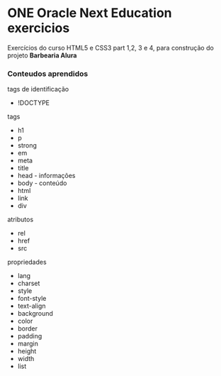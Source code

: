 # ONE Oracle Next Education exercicios

<p>Exercícios do curso HTML5 e CSS3 part 1,2, 3 e 4, para construção do projeto <strong>Barbearia Alura</strong></p>

<h3>Conteudos aprendidos</h3>


<p>tags de identificação</p>
    <ul>
      <li>!DOCTYPE</li>
    </ul>

<p>tags</p>
    <ul>
      <li>h1</li>
      <li>p</li>
      <li>strong</li>
      <li>em</li>
      <li>meta</li>
      <li>title</li>
      <li>head - informações</li>
      <li>body - conteúdo</li>
      <li>html</li>
      <li>link</li>
      <li>div</li>
    </ul>
    
  <p>atributos</p>
  <ul>
       <li>rel</li>
       <li>href</li>
    <li>src</li>
  </ul>  
    
 <p>propriedades</p>
    <ul>
    <li>lang</li>
    <li>charset</li>
    <li>style</li>
    <li>font-style</li>
    <li>text-align</li>
    <li>background</li>
    <li>color</li>
    <li>border</li>
    <li>padding</li>
    <li>margin</li>
    <li>height</li>
    <li>width</li>
    <li>list</li>
    </ul>
